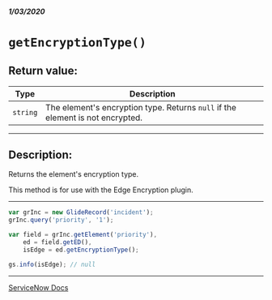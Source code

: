 ##### 1/03/2020
# `getEncryptionType()`
## Return value:
| Type | Description |
|---|---|
| `string` | The element's encryption type.  Returns `null` if the element is not encrypted. |

---

## Description:
Returns the element's encryption type.

This method is for use with the Edge Encryption plugin.

---

```js
var grInc = new GlideRecord('incident');
grInc.query('priority', '1');

var field = grInc.getElement('priority'),
    ed = field.getED(),
    isEdge = ed.getEncryptionType();

gs.info(isEdge); // null
```

---

[ServiceNow Docs](https://developer.servicenow.com/app.do#!/api_doc?v=newyork&id=r_ScopedGlideElementDescriptorGetEncryptionType)